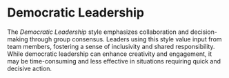 # Democratic Leadership

The *Democratic Leadership* style emphasizes collaboration and decision-making through group consensus. Leaders using this style value input from team members, fostering a sense of inclusivity and shared responsibility. While democratic leadership can enhance creativity and engagement, it may be time-consuming and less effective in situations requiring quick and decisive action.
